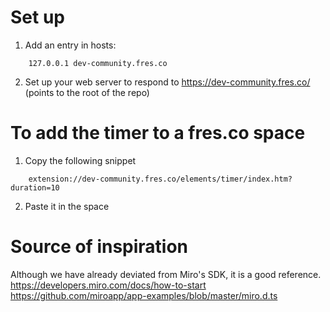 # Set up

1. Add an entry in hosts:

```
    127.0.0.1 dev-community.fres.co
```
2. Set up your web server to respond to https://dev-community.fres.co/ (points to the root of the repo)

# To add the timer to a fres.co space

1. Copy the following snippet
```
    extension://dev-community.fres.co/elements/timer/index.htm?duration=10
```
2. Paste it in the space

# Source of inspiration

Although we have already deviated from Miro's SDK, it is a good reference.
https://developers.miro.com/docs/how-to-start
https://github.com/miroapp/app-examples/blob/master/miro.d.ts

    